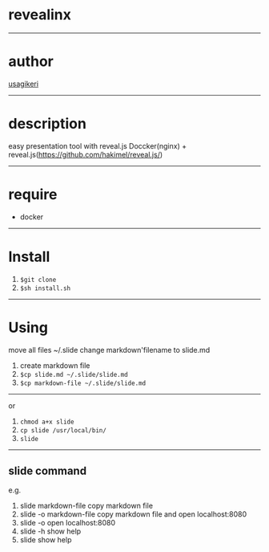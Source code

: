 # revealinx

---

# author
[usagikeri](https://github.com/usagikeri)

---

# description
easy presentation tool with reveal.js
Doccker(nginx) + reveal.js(https://github.com/hakimel/reveal.js/)

---

# require
* docker

---

# Install 

1. `$git clone `
2. `$sh install.sh`

---

# Using

move all files ~/.slide
change markdown'filename to slide.md


1. create markdown file 
2. `$cp slide.md ~/.slide/slide.md`
3. `$cp markdown-file ~/.slide/slide.md` 

---

or

1. `chmod a+x slide`
2. `cp slide /usr/local/bin/`
3. `slide`

---

## slide command
e.g.
1. slide markdown-file
copy markdown file
2. slide -o markdown-file
copy markdown file and open localhost:8080
3. slide -o
open localhost:8080
4. slide -h
show help
5. slide
show help

